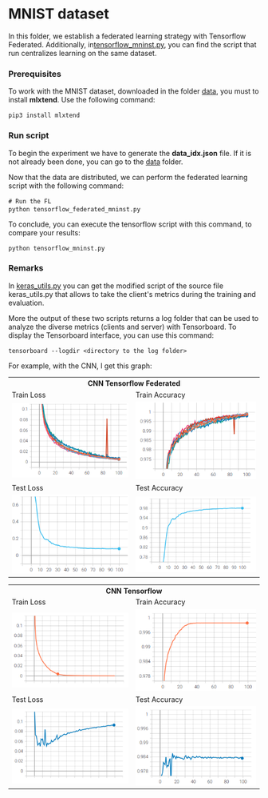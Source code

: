 # MNIST dataset 

In this folder, we establish a federated learning strategy with Tensorflow Federated. Additionally, in[tensorflow_mninst.py](/TensorFlow_Federated/MNIST/tensorflow_mninst.py), you can find the script that run centralizes learning on the same dataset.

### Prerequisites 

To work with the MNIST dataset, downloaded in the folder [data](/data), you must to install **mlxtend**. Use the following command:

    pip3 install mlxtend

### Run script

To begin the experiment we have to generate the **data_idx.json** file. If it is not already been done, you can go to the [data](/data) folder.

Now that the data are distributed, we can perform the federated learning script with the following command:

    # Run the FL
    python tensorflow_federated_mninst.py

To conclude, you can execute the tensorflow script with this command, to compare your results:

    python tensorflow_mninst.py

### Remarks

In [keras_utils.py](/TensorFlow_Federated/MNIST/keras_utils.py) you can get the modified script of the source file keras_utils.py that allows to take the client's metrics during the training and evaluation.

More the output of these two scripts returns a log folder that can be used to analyze the diverse metrics (clients and server) with Tensorboard. To display the Tensorboard interface, you can use this command:

    tensorboard --logdir <directory to the log folder>

For example, with the CNN, I get this graph:
<table>
    <tr>
        <th colspan=2>CNN Tensorflow Federated</th>
    </tr>
  <tr>
    <td>Train Loss</td>
     <td>Train Accuracy</td>
  </tr>
  <tr>
    <td><img src="../../images/tff_MNIST_CNN_train_loss.png" width=300></td>
    <td><img src="../../images/tff_MNIST_CNN_train_acc.png" width=300></td>
  </tr>
  <tr>
    <td>Test Loss</td>
     <td>Test Accuracy</td>
  </tr>
  <tr>
    <td><img src="../../images/tff_MNIST_CNN_test_loss.png" width=300></td>
    <td><img src="../../images/tff_MNIST_CNN_test_acc.png" width=300></td>
  </tr>
 </table>
<table>
    <tr>
        <th colspan=2>CNN Tensorflow</th>
    </tr>
  <tr>
    <td>Train Loss</td>
     <td>Train Accuracy</td>
  </tr>
  <tr>
    <td><img src="../../images/tf_MNIST_CNN_train_loss.png" width=300></td>
    <td><img src="../../images/tf_MNIST_CNN_train_acc.png" width=300></td>
  </tr>
  <tr>
    <td>Test Loss</td>
     <td>Test Accuracy</td>
  </tr>
  <tr>
    <td><img src="../../images/tf_MNIST_CNN_test_loss.png" width=300></td>
    <td><img src="../../images/tf_MNIST_CNN_test_acc.png" width=300></td>
  </tr>
 </table>